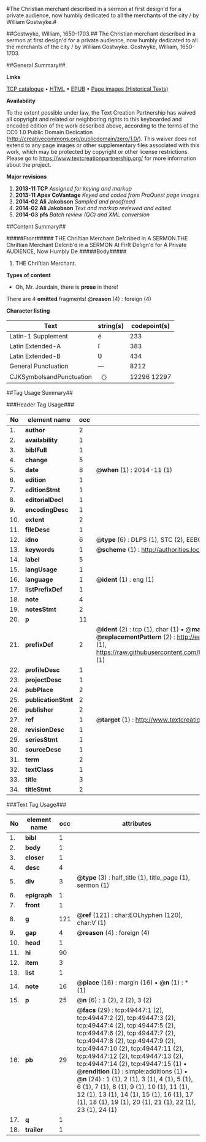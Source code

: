 #The Christian merchant described in a sermon at first design'd for a private audience, now humbly dedicated to all the merchants of the city / by William Gostwyke.#

##Gostwyke, William, 1650-1703.##
The Christian merchant described in a sermon at first design'd for a private audience, now humbly dedicated to all the merchants of the city / by William Gostwyke.
Gostwyke, William, 1650-1703.

##General Summary##

**Links**

[TCP catalogue](http://www.ota.ox.ac.uk/tcp/)  • 
[HTML](http://tei.it.ox.ac.uk/tcp/Texts-HTML/free/A41/A41587.html)  • 
[EPUB](http://tei.it.ox.ac.uk/tcp/Texts-EPUB/free/A41/A41587.epub) • 
[Page images (Historical Texts)](https://historicaltexts.jisc.ac.uk/eebo-11806055e)

**Availability**

To the extent possible under law, the Text Creation Partnership has waived all copyright and related or neighboring rights to this keyboarded and encoded edition of the work described above, according to the terms of the CC0 1.0 Public Domain Dedication (http://creativecommons.org/publicdomain/zero/1.0/). This waiver does not extend to any page images or other supplementary files associated with this work, which may be protected by copyright or other license restrictions. Please go to https://www.textcreationpartnership.org/ for more information about the project.

**Major revisions**

1. __2013-11__ __TCP__ *Assigned for keying and markup*
1. __2013-11__ __Apex CoVantage__ *Keyed and coded from ProQuest page images*
1. __2014-02__ __Ali Jakobson__ *Sampled and proofread*
1. __2014-02__ __Ali Jakobson__ *Text and markup reviewed and edited*
1. __2014-03__ __pfs__ *Batch review (QC) and XML conversion*

##Content Summary##

#####Front#####
THE Chriſtian Merchant Deſcribed in A SERMON.THE Chriſtian Merchant Deſcrib'd in a SERMON At Firſt Deſign'd for A Private AUDIENCE, Now Humbly De
#####Body#####

1. THE Chriſtian Merchant.

**Types of content**

  * Oh, Mr. Jourdain, there is **prose** in there!

There are 4 **omitted** fragments! 
 @__reason__ (4) : foreign (4)

**Character listing**


|Text|string(s)|codepoint(s)|
|---|---|---|
|Latin-1 Supplement|é|233|
|Latin Extended-A|ſ|383|
|Latin Extended-B|Ʋ|434|
|General Punctuation|—|8212|
|CJKSymbolsandPunctuation|〈〉|12296 12297|

##Tag Usage Summary##

###Header Tag Usage###

|No|element name|occ|attributes|
|---|---|---|---|
|1.|__author__|2||
|2.|__availability__|1||
|3.|__biblFull__|1||
|4.|__change__|5||
|5.|__date__|8| @__when__ (1) : 2014-11 (1)|
|6.|__edition__|1||
|7.|__editionStmt__|1||
|8.|__editorialDecl__|1||
|9.|__encodingDesc__|1||
|10.|__extent__|2||
|11.|__fileDesc__|1||
|12.|__idno__|6| @__type__ (6) : DLPS (1), STC (2), EEBO-CITATION (1), OCLC (1), VID (1)|
|13.|__keywords__|1| @__scheme__ (1) : http://authorities.loc.gov/ (1)|
|14.|__label__|5||
|15.|__langUsage__|1||
|16.|__language__|1| @__ident__ (1) : eng (1)|
|17.|__listPrefixDef__|1||
|18.|__note__|4||
|19.|__notesStmt__|2||
|20.|__p__|11||
|21.|__prefixDef__|2| @__ident__ (2) : tcp (1), char (1)  •  @__matchPattern__ (2) : ([0-9\-]+):([0-9IVX]+) (1), (.+) (1)  •  @__replacementPattern__ (2) : http://eebo.chadwyck.com/downloadtiff?vid=$1&page=$2 (1), https://raw.githubusercontent.com/textcreationpartnership/Texts/master/tcpchars.xml#$1 (1)|
|22.|__profileDesc__|1||
|23.|__projectDesc__|1||
|24.|__pubPlace__|2||
|25.|__publicationStmt__|2||
|26.|__publisher__|2||
|27.|__ref__|1| @__target__ (1) : http://www.textcreationpartnership.org/docs/. (1)|
|28.|__revisionDesc__|1||
|29.|__seriesStmt__|1||
|30.|__sourceDesc__|1||
|31.|__term__|2||
|32.|__textClass__|1||
|33.|__title__|3||
|34.|__titleStmt__|2||


###Text Tag Usage###

|No|element name|occ|attributes|
|---|---|---|---|
|1.|__bibl__|1||
|2.|__body__|1||
|3.|__closer__|1||
|4.|__desc__|4||
|5.|__div__|3| @__type__ (3) : half_title (1), title_page (1), sermon (1)|
|6.|__epigraph__|1||
|7.|__front__|1||
|8.|__g__|121| @__ref__ (121) : char:EOLhyphen (120), char:V (1)|
|9.|__gap__|4| @__reason__ (4) : foreign (4)|
|10.|__head__|1||
|11.|__hi__|90||
|12.|__item__|3||
|13.|__list__|1||
|14.|__note__|16| @__place__ (16) : margin (16)  •  @__n__ (1) : * (1)|
|15.|__p__|25| @__n__ (6) : 1 (2), 2 (2), 3 (2)|
|16.|__pb__|29| @__facs__ (29) : tcp:49447:1 (2), tcp:49447:2 (2), tcp:49447:3 (2), tcp:49447:4 (2), tcp:49447:5 (2), tcp:49447:6 (2), tcp:49447:7 (2), tcp:49447:8 (2), tcp:49447:9 (2), tcp:49447:10 (2), tcp:49447:11 (2), tcp:49447:12 (2), tcp:49447:13 (2), tcp:49447:14 (2), tcp:49447:15 (1)  •  @__rendition__ (1) : simple:additions (1)  •  @__n__ (24) : 1 (1), 2 (1), 3 (1), 4 (1), 5 (1), 6 (1), 7 (1), 8 (1), 9 (1), 10 (1), 11 (1), 12 (1), 13 (1), 14 (1), 15 (1), 16 (1), 17 (1), 18 (1), 19 (1), 20 (1), 21 (1), 22 (1), 23 (1), 24 (1)|
|17.|__q__|1||
|18.|__trailer__|1||
